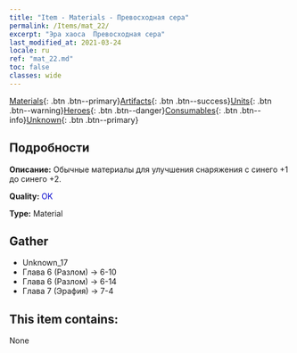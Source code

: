 ```yaml
---
title: "Item - Materials - Превосходная сера"
permalink: /Items/mat_22/
excerpt: "Эра хаоса  Превосходная сера"
last_modified_at: 2021-03-24
locale: ru
ref: "mat_22.md"
toc: false
classes: wide
---
```

 [Materials](/ru/Items/){: .btn .btn--primary}[Artifacts](/ru/Items/Artifacts/){: .btn .btn--success}[Units](/ru/Items/Units/){: .btn .btn--warning}[Heroes](/ru/Items/Heroes/){: .btn .btn--danger}[Consumables](/ru/Items/Consumables/){: .btn .btn--info}[Unknown](/ru/Items/Unknown/){: .btn .btn--primary}

## Подробности
 **Описание:** Обычные материалы для улучшения снаряжения c синего +1 до синего +2.

 **Quality:** <span style="color: #0000CD">OK</span>

 **Type:** Material

## Gather

*    Unknown_17 
*    Глава 6 (Разлом) -> 6-10 
*    Глава 6 (Разлом) -> 6-14 
*    Глава 7 (Эрафия) -> 7-4 

## This item contains:

  None

